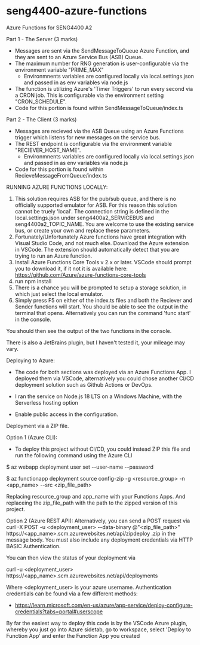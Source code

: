 # seng4400-azure-functions
Azure Functions for SENG4400 A2 

Part 1 - The Server (3 marks)

- Messages are sent via the SendMessageToQueue Azure Function, and they are sent to an Azure Service Bus (ASB) Queue. 
- The maximum number for RNG generation is user-configurable via the environment variable "PRIME_MAX"
    - Environmnents variables are configured locally via local.settings.json and passed in as env variables via node.js 
- The function is utilizing Azure's 'Timer Triggers' to run every second via a CRON job. This is configurable via the environment setting "CRON_SCHEDULE".
- Code for this portion is found within SendMessageToQueue/index.ts 

Part 2 - The Client (3 marks)
- Messages are recieved via the ASB Queue using an Azure Functions trigger which listens for new messages on the service bus. 
- The REST endpoint is configurable via the environment variable "RECIEVER_HOST_NAME".
    - Environmnents variables are configured locally via local.settings.json and passed in as env variables via node.js 
- Code for this portion is found within RecieveMessageFromQueue/index.ts 

RUNNING AZURE FUNCTIONS LOCALLY: 
1. This solution requires ASB for the pub/sub queue, and there is no officially supported emulator for ASB. For this reason this solution cannot be truely 'local'. The connection string is defined in the local.settings.json under seng4400a2_SERVICEBUS and seng4400a2_TOPIC_NAME. You are welcome to use the existing service bus, or create your own and replace these parameters. 
2. Fortunately/Unfortunately Azure functions have great integration with Visual Studio Code, and not much else. Download the Azure extension in VSCode. The extension should automatically detect that you are trying to run an Azure function. 
3. Install Azure Functions Core Tools v 2.x or later. VSCode should prompt you to download it, if it not it is available here: https://github.com/Azure/azure-functions-core-tools
4. run npm install
5. There is a chance you will be prompted to setup a storage solution, in which just select the local emulator.
6. Simply press F5 on either of the index.ts files and both the Reciever and Sender functions will start.  You should be able to see the output in the terminal that opens. Alternatively you can run the command 'func start' in the console. 

You should then see the output of the two functions in the console. 


There is also a JetBrains plugin, but I haven't tested it, your mileage may vary. 


Deploying to Azure: 

- The code for both sections was deployed via an Azure Functions App. I deployed them via VSCode, alternatively you could chose another CI/CD deployment solution such as Github Actions or DevOps. 
- I ran the service on Node.js 18 LTS on a Windows Machine, with the Serverless hosting option 

- Enable public access in the configuration. 

Deployment via a ZIP file.

Option 1 (Azure CLI):
- To deploy this project without CI/CD, you could instead ZIP this file and run the following command using the Azure CLI 

$ az webapp deployment user set --user-name <username> --password <password>

$ az functionapp deployment source config-zip -g <resource_group> -n \
<app_name> --src <zip_file_path>

Replacing resource_group and app_name with your Functions Apps. And replaceing the zip_file_path with the path to the zipped version of this project. 

Option 2 (Azure REST API):
Alternatively, you can send a POST request via
curl -X POST -u <deployment_user> --data-binary @"<zip_file_path>" https://<app_name>.scm.azurewebsites.net/api/zipdeploy
.zip in the message body. You must also include any deployment credentials via HTTP BASIC Authentication. 

You can then view the status of your deployment via 

curl -u <deployment_user> https://<app_name>.scm.azurewebsites.net/api/deployments

Where <deployment_user> is your azure username. Authentication credentials can be found via a few different methods: 
- https://learn.microsoft.com/en-us/azure/app-service/deploy-configure-credentials?tabs=portal#userscope


By far the easiest way to deploy this code is by the VSCode Azure plugin, whereby you just
go into Azure sidetab,  go to workspace, select 'Deploy to Function App' and enter the Function App you created 